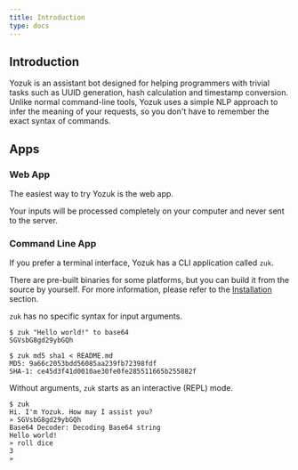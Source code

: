```yaml
---
title: Introduction
type: docs
---
```


## Introduction

Yozuk is an assistant bot designed for helping programmers with trivial tasks such as UUID generation, hash calculation and timestamp conversion.
Unlike normal command-line tools, Yozuk uses a simple NLP approach to infer the meaning of your requests, so you don't have to remember the exact syntax of commands.

## Apps

### Web App

The easiest way to try Yozuk is the web app.

Your inputs will be processed completely on your computer and never sent to the server.

### Command Line App

If you prefer a terminal interface, Yozuk has a CLI application called `zuk`.

There are pre-built binaries for some platforms, but you can build it from the source by yourself.
For more information, please refer to the [Installation](../../installation/cli) section.

`zuk` has no specific syntax for input arguments.

```Shell
$ zuk "Hello world!" to base64
SGVsbG8gd29ybGQh

$ zuk md5 sha1 < README.md
MD5: 9a66c2053bdd56085aa239fb72398fdf
SHA-1: ce45d3f41d0010ae30fe0fe285511665b255882f
```

Without arguments, `zuk` starts as an interactive (REPL) mode.

```
$ zuk
Hi. I'm Yozuk. How may I assist you?
» SGVsbG8gd29ybGQh
Base64 Decoder: Decoding Base64 string
Hello world!
» roll dice
3
» 
```
